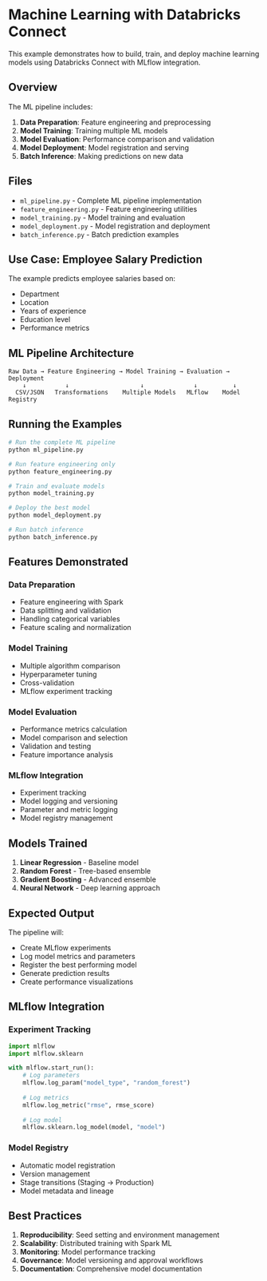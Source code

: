 # Machine Learning with Databricks Connect

This example demonstrates how to build, train, and deploy machine learning models using Databricks Connect with MLflow integration.

## Overview

The ML pipeline includes:

1. **Data Preparation**: Feature engineering and preprocessing
2. **Model Training**: Training multiple ML models
3. **Model Evaluation**: Performance comparison and validation
4. **Model Deployment**: Model registration and serving
5. **Batch Inference**: Making predictions on new data

## Files

- `ml_pipeline.py` - Complete ML pipeline implementation
- `feature_engineering.py` - Feature engineering utilities
- `model_training.py` - Model training and evaluation
- `model_deployment.py` - Model registration and deployment
- `batch_inference.py` - Batch prediction examples

## Use Case: Employee Salary Prediction

The example predicts employee salaries based on:
- Department
- Location
- Years of experience
- Education level
- Performance metrics

## ML Pipeline Architecture

```
Raw Data → Feature Engineering → Model Training → Evaluation → Deployment
    ↓           ↓                    ↓              ↓          ↓
  CSV/JSON   Transformations    Multiple Models   MLflow    Model Registry
```

## Running the Examples

```bash
# Run the complete ML pipeline
python ml_pipeline.py

# Run feature engineering only
python feature_engineering.py

# Train and evaluate models
python model_training.py

# Deploy the best model
python model_deployment.py

# Run batch inference
python batch_inference.py
```

## Features Demonstrated

### Data Preparation
- Feature engineering with Spark
- Data splitting and validation
- Handling categorical variables
- Feature scaling and normalization

### Model Training
- Multiple algorithm comparison
- Hyperparameter tuning
- Cross-validation
- MLflow experiment tracking

### Model Evaluation
- Performance metrics calculation
- Model comparison and selection
- Validation and testing
- Feature importance analysis

### MLflow Integration
- Experiment tracking
- Model logging and versioning
- Parameter and metric logging
- Model registry management

## Models Trained

1. **Linear Regression** - Baseline model
2. **Random Forest** - Tree-based ensemble
3. **Gradient Boosting** - Advanced ensemble
4. **Neural Network** - Deep learning approach

## Expected Output

The pipeline will:
- Create MLflow experiments
- Log model metrics and parameters
- Register the best performing model
- Generate prediction results
- Create performance visualizations

## MLflow Integration

### Experiment Tracking
```python
import mlflow
import mlflow.sklearn

with mlflow.start_run():
    # Log parameters
    mlflow.log_param("model_type", "random_forest")
    
    # Log metrics
    mlflow.log_metric("rmse", rmse_score)
    
    # Log model
    mlflow.sklearn.log_model(model, "model")
```

### Model Registry
- Automatic model registration
- Version management
- Stage transitions (Staging → Production)
- Model metadata and lineage

## Best Practices

1. **Reproducibility**: Seed setting and environment management
2. **Scalability**: Distributed training with Spark ML
3. **Monitoring**: Model performance tracking
4. **Governance**: Model versioning and approval workflows
5. **Documentation**: Comprehensive model documentation 